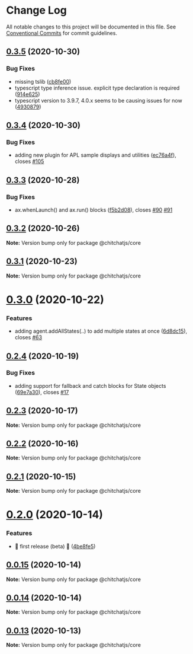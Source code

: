 # Change Log

All notable changes to this project will be documented in this file.
See [Conventional Commits](https://conventionalcommits.org) for commit guidelines.

## [0.3.5](https://github.com/chitchat/chitchatjs/compare/@chitchatjs/core@0.3.4...@chitchatjs/core@0.3.5) (2020-10-30)


### Bug Fixes

* missing tslib ([cb8fe00](https://github.com/chitchat/chitchatjs/commit/cb8fe00591f4e11150677d4db3c2785c68d1bdf5))
* typescript type inference issue. explicit type declaration is required ([914e625](https://github.com/chitchat/chitchatjs/commit/914e625c071eafcca749f27ed2882fe2fcb1b749))
* typescript version to 3.9.7, 4.0.x seems to be causing issues for now ([4930879](https://github.com/chitchat/chitchatjs/commit/4930879acc13eae53fc21a7f582690324a1a0680))





## [0.3.4](https://github.com/chitchat/chitchatjs/compare/@chitchatjs/core@0.3.3...@chitchatjs/core@0.3.4) (2020-10-30)


### Bug Fixes

* adding new plugin for APL sample displays and utilities ([ec76a4f](https://github.com/chitchat/chitchatjs/commit/ec76a4f00341fa7ff9a9ef301d9656ee84736a9a)), closes [#105](https://github.com/chitchat/chitchatjs/issues/105)





## [0.3.3](https://github.com/chitchat/chitchatjs/compare/@chitchatjs/core@0.3.2...@chitchatjs/core@0.3.3) (2020-10-28)


### Bug Fixes

* ax.whenLaunch() and ax.run() blocks ([f5b2d08](https://github.com/chitchat/chitchatjs/commit/f5b2d082a3700222c7b64e900c61fd9e98b365ae)), closes [#90](https://github.com/chitchat/chitchatjs/issues/90) [#91](https://github.com/chitchat/chitchatjs/issues/91)





## [0.3.2](https://github.com/chitchat/chitchatjs/compare/@chitchatjs/core@0.3.1...@chitchatjs/core@0.3.2) (2020-10-26)

**Note:** Version bump only for package @chitchatjs/core





## [0.3.1](https://github.com/chitchat/chitchatjs/compare/@chitchatjs/core@0.3.0...@chitchatjs/core@0.3.1) (2020-10-23)

**Note:** Version bump only for package @chitchatjs/core





# [0.3.0](https://github.com/chitchat/chitchatjs/compare/@chitchatjs/core@0.2.4...@chitchatjs/core@0.3.0) (2020-10-22)


### Features

* adding agent.addAllStates(..) to add multiple states at once ([6d8dc15](https://github.com/chitchat/chitchatjs/commit/6d8dc15a06e54b889a6af6797e2b975d39b6fb91)), closes [#63](https://github.com/chitchat/chitchatjs/issues/63)





## [0.2.4](https://github.com/chitchat/chitchatjs/compare/@chitchatjs/core@0.2.3...@chitchatjs/core@0.2.4) (2020-10-19)


### Bug Fixes

* adding support for fallback and catch blocks for State objects ([69e7a30](https://github.com/chitchat/chitchatjs/commit/69e7a30ffbc0bc67d6eaa0fa2c1b379749e78fed)), closes [#17](https://github.com/chitchat/chitchatjs/issues/17)





## [0.2.3](https://github.com/chitchat/chitchatjs/compare/@chitchatjs/core@0.2.2...@chitchatjs/core@0.2.3) (2020-10-17)

**Note:** Version bump only for package @chitchatjs/core





## [0.2.2](https://github.com/chitchat/chitchatjs/compare/@chitchatjs/core@0.2.1...@chitchatjs/core@0.2.2) (2020-10-16)

**Note:** Version bump only for package @chitchatjs/core





## [0.2.1](https://github.com/chitchat/chitchatjs/compare/@chitchatjs/core@0.2.0...@chitchatjs/core@0.2.1) (2020-10-15)

**Note:** Version bump only for package @chitchatjs/core





# [0.2.0](https://github.com/kevindra/chitchatjs/compare/@chitchatjs/core@0.0.15...@chitchatjs/core@0.2.0) (2020-10-14)


### Features

* 🎉 first release (beta) 🎉 ([4be8fe5](https://github.com/kevindra/chitchatjs/commit/4be8fe50072d52547d2da83c069f4de3b12ef194))





## [0.0.15](https://github.com/kevindra/chitchatjs/compare/@chitchatjs/core@0.0.14...@chitchatjs/core@0.0.15) (2020-10-14)

**Note:** Version bump only for package @chitchatjs/core





## [0.0.14](https://github.com/kevindra/chitchatjs/compare/@chitchatjs/core@0.0.13...@chitchatjs/core@0.0.14) (2020-10-14)

**Note:** Version bump only for package @chitchatjs/core





## [0.0.13](https://github.com/kevindra/chitchatjs/compare/@chitchatjs/core@0.0.12...@chitchatjs/core@0.0.13) (2020-10-13)

**Note:** Version bump only for package @chitchatjs/core
